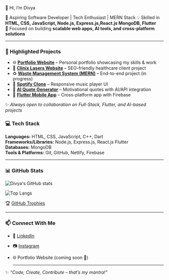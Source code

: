  👋 Hi, I’m Divya  

🚀 Aspiring Software Developer | Tech Enthusiast | MERN Stack
💡 Skilled in **HTML, CSS, JavaScript, Node.js, Express.js,React.js MongoDB, Flutter**  
🎯 Focused on building **scalable web apps, AI tools, and cross-platform solutions**  

---

### 📂 Highlighted Projects
- 🌐 [**Portfolio Website**](#) – Personal portfolio showcasing my skills & work  
- 💎 [**Clinix Lasers Website**](#) – SEO-friendly healthcare client project  
- ♻️ [**Waste Management System (MERN)**](#) – End-to-end project (in progress)  
- 🎵 [**Spotify Clone**](#) – Responsive music player UI  
- 🤖 [**AI Quote Generator**](#) – Motivational quotes with AI/API integration  
- 📱 [**Flutter Mobile App**](#) – Cross-platform app with Firebase  

✨ *Always open to collaboration on Full-Stack, Flutter, and AI-based projects*  

### 💻 Tech Stack
**Languages:** HTML, CSS, JavaScript, C++, Dart  
**Frameworks/Libraries:** Node.js, Express.js, React.js Flutter  
**Databases:** MongoDB  
**Tools & Platforms:** Git, GitHub, Netlify, Firebase  

---

### 📊 GitHub Stats
![Divya's GitHub stats](https://github-readme-stats.vercel.app/api?username=divya2126&show_icons=true&theme=radial)  

![Top Langs](https://github-readme-stats.vercel.app/api/top-langs/?username=divya2126&layout=compact&theme=radial)  

🏆 [GitHub Trophies](https://github-profile-trophy.vercel.app/?username=divya2126&theme=radial)  

 

---

### 📫 Connect With Me
- 💼 [LinkedIn](https://www.linkedin.com/in/divyaa21/)  
- 📷 [Instagram](https://instagram.com/divya21._)  
- 🌐 Portfolio Website (coming soon 🚀)

  ---

✨ *“Code, Create, Contribute – that’s my mantra!”*  
